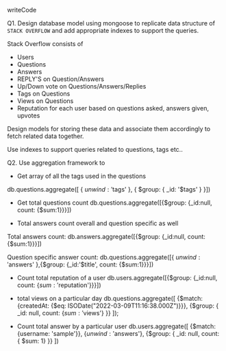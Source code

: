 writeCode

Q1. Design database model using mongoose to replicate data structure of `STACK OVERFLOW` and add appropriate indexes to support the queries.

Stack Overflow consists of

- Users
- Questions
- Answers
- REPLY'S on Question/Answers
- Up/Down vote on Questions/Answers/Replies
- Tags on Questions
- Views on Questions
- Reputation for each user based on questions asked, answers given, upvotes

Design models for storing these data and associate them accordingly to fetch related data together.

Use indexes to support queries related to questions, tags etc..

Q2. Use aggregation framework to

- Get array of all the tags used in the questions

db.questions.aggregate([ { $unwind: '$tags' }, { $group: { _id: '$tags' } }])

- Get total questions count
  db.questions.aggregate([{$group: {_id:null, count: {$sum:1}}}])

- Total answers count overall and question specific as well

Total answers count:
db.answers.aggregate([{$group: {_id:null, count: {$sum:1}}}])

Question specific answer count:
db.questions.aggregate([{ $unwind: '$answers' },{$group: {_id:'$title', count: {$sum:1}}}])

- Count total reputation of a user
  db.users.aggregate([{$group: {_id:null, count: {$sum: '$reputation'}}}])

- total views on a particular day
  db.questions.aggregate([
  {$match: {createdAt: {$eq: ISODate("2022-03-09T11:16:38.000Z")}}},
  {$group: {
  _id: null,
  count: {$sum: '$views'}
  }}
  ]);

- Count total answer by a particular user
  db.users.aggregate([
  {$match: {username: 'sample'}},
  {$unwind: '$answers'},
  {$group: {
  _id: null,
  count: { $sum: 1}
  }}
  ])
